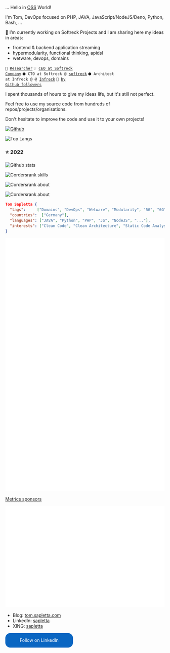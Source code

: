 ... Hello in [OSS](https://en.wikipedia.org/wiki/Open-source_software) World!

I'm Tom, DevOps focused on PHP, JAVA, JavaScript/NodeJS/Deno, Python, Bash, ...

🔭 I’m currently working on Softreck Projects and I am sharing here my ideas in areas: 

+ frontend & backend application streaming
+ hypermodularity, functional thinking, apidsl
+ wetware, devops, domains

<code>🔭 [Researcher](https://linkedin.com/in/tom-sapletta-com)</code>
<code>💡 [CEO at Softreck Company](https://linkedin.com/in/softreck)</code>
<code>⬢ CTO at Softreck @ [softreck](https://github.com/softreck)</code>
<code>⬢ Architect at Infreck @ @ [Infreck](https://github.com/infreck)</code>
<code>👷  [by Github followers](https://github.com/search?q=location%3AEstonia)</code>

I spent thousands of hours to give my ideas life, but it's still not perfect.

Feel free to use my source code from hundreds of repos/projects/organisations.

Don't hesitate to improve the code and use it to your own projects!

[![Github](https://img.shields.io/github/followers/tom-sapletta-com?label=Follow&style=social)](https://github.com/tom-sapletta-com)

![Top Langs](https://github-readme-stats.vercel.app/api/top-langs/?username=tom-sapletta-com&hide=html&layout=compact&theme=dark) 

### :star: 2022

![Github stats](https://github-readme-stats.vercel.app/api?username=tom-sapletta-com&show_icons=true&theme=dark)

![Cordersrank skills](https://cr-skills-chart-widget.azurewebsites.net/api/api?username=tom-sapletta-com)

![Cordersrank about](https://cr-ss-service.azurewebsites.net/api/ScreenShot?widget=summary&username=tom-sapletta-com&badges=2&show-avatar=false&style=--header-bg-color:%23000;--border-radius:10px)

![Cordersrank about](https://cr-ss-service.azurewebsites.net/api/ScreenShot?widget=activity&username=tom-sapletta-com&labels=true)



```json
Tom Sapletta {
  "tags":     ["Domains", "DevOps", "Wetware", "Modularity", "5G", "6G"],  
  "countries":  ["Germany"],
  "languages": ["JAVA", "Python", "PHP", "JS", "NodeJS", "..."],
  "interests": ["Clean Code", "Clean Architecture", "Static Code Analysis", "Linux", "IoT"]
}
```
![Metrics](metrics.svg)

[Metrics sponsors](metrics.personal.sponsors.svg)


![Metrics achievements](metrics.personal.achievements.svg)



- Blog: [tom.sapletta.com](https://tom.sapletta.com/)
- LinkedIn: [sapletta](https://www.linkedin.com/in/tom-sapletta-com/)
- XING: [sapletta](https://www.xing.com/profile/Tomasz_Sapletta)


<style>
.libutton {
display: flex;
flex-direction: column;
justify-content: center;
padding: 7px;
text-align: center;
outline: none;
text-decoration: none !important;
color: #ffffff !important;
width: 200px;
height: 32px;
border-radius: 16px;
background-color: #0A66C2;
font-family: "SF Pro Text", Helvetica, sans-serif;
}
</style>
<a class="libutton" href="https://www.linkedin.com/comm/mynetwork/discovery-see-all?usecase=PEOPLE_FOLLOWS&followMember=tom-sapletta-com" target="_blank">Follow on LinkedIn</a>
